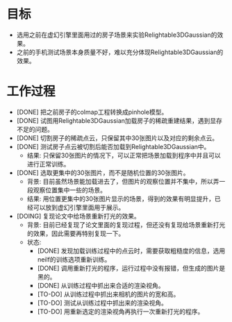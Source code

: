 # 目标
- 选用之前在虚幻引擎里面用过的房子场景来实验Relightable3DGaussian的效果。
- 之前的手机测试场景本身质量不好，难以充分体现Relightable3DGaussian的效果。

# 工作过程
- [DONE] 把之前房子的colmap工程转换成pinhole模型。
- [DONE] 试图用Relightable3DGaussian加载房子的稀疏重建结果，遇到显存不足的问题。
- [DONE] 切割房子的稀疏点云，只保留其中30张图片以及对应的剩余点云。
- [DONE] 测试房子点云被切割后能否加载到Relightable3DGaussian中。
	- 结果: 只保留30张图片的情况下，可以正常把场景加载到程序中并且可以进行正常训练。
- [DONE] 选取更集中的30张图片，而不是随机位置的30张图片。
	- 背景: 目前虽然场景能加载进去了，但图片的观察位置并不集中，所以弄一段观察位置集中一些的场景。
	- 结果: 用位置更集中的30张图片显示的场景，得到的效果有明显提升，已经可以放到虚幻引擎里面用于展示。
- [DOING] 复现论文中给场景重新打光的效果。
	- 背景: 目前已经复现了论文里面的复现过程，但还没有复现给场景重新打光的效果，因此需要再特别复现一下。
	- 状态:
		- [DONE] 发现加载训练过程中的点云时，需要获取粗糙度的信息，选用neilf的训练选项重新训练。
		- [DONE] 调用重新打光的程序，运行过程中没有报错，但生成的图片是黑的。
		- [DONE] 从训练过程中抓出来合适的渲染视角。
		- [TO-DO] 从训练过程中抓出来相机的图片的宽和高。
		- [TO-DO] 测试从训练过程中抓出来的渲染视角。
		- [TO-DO] 用重新选定的渲染视角再执行一次重新打光的程序。